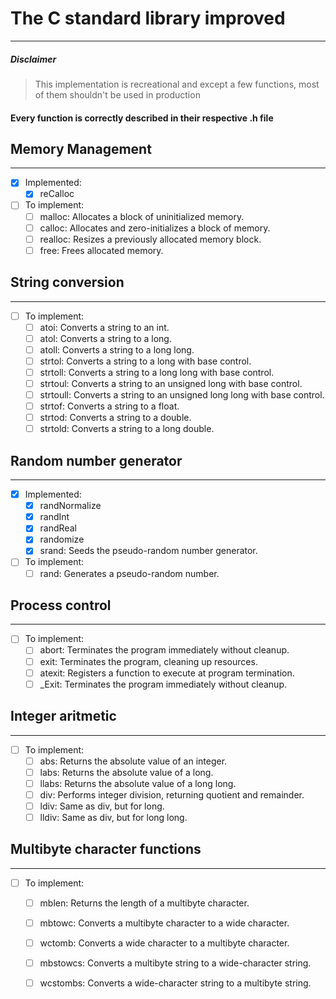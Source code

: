 # The C standard library improved
---

##### Disclaimer
> This implementation is recreational and except a few functions, most of them shouldn't be used in
> production

#### Every function is correctly described in their respective .h file
## Memory Management
---
- [x] Implemented:
    - [x] reCalloc

- [ ] To implement:
    - [ ] malloc: Allocates a block of uninitialized memory.
    - [ ] calloc: Allocates and zero-initializes a block of memory.
    - [ ] realloc: Resizes a previously allocated memory block.
    - [ ] free: Frees allocated memory.

## String conversion
---
- [ ] To implement:
    - [ ] atoi: Converts a string to an int.
    - [ ] atol: Converts a string to a long.
    - [ ] atoll: Converts a string to a long long.
    - [ ] strtol: Converts a string to a long with base control.
    - [ ] strtoll: Converts a string to a long long with base control.
    - [ ] strtoul: Converts a string to an unsigned long with base control.
    - [ ] strtoull: Converts a string to an unsigned long long with base control.
    - [ ] strtof: Converts a string to a float.
    - [ ] strtod: Converts a string to a double.
    - [ ] strtold: Converts a string to a long double.

## Random number generator
---
- [x] Implemented:
    - [x] randNormalize
    - [x] randInt
    - [x] randReal
    - [x] randomize
    - [x] srand: Seeds the pseudo-random number generator.
- [ ] To implement:
    - [ ] rand: Generates a pseudo-random number.

## Process control
---
- [ ]  To implement:
    - [ ] abort: Terminates the program immediately without cleanup.
    - [ ] exit: Terminates the program, cleaning up resources.
    - [ ] atexit: Registers a function to execute at program termination.
    - [ ] _Exit: Terminates the program immediately without cleanup.

## Integer aritmetic
---
- [ ] To implement:
    - [ ] abs: Returns the absolute value of an integer.
    - [ ] labs: Returns the absolute value of a long.
    - [ ] llabs: Returns the absolute value of a long long.
    - [ ] div: Performs integer division, returning quotient and remainder.
    - [ ] ldiv: Same as div, but for long.
    - [ ] lldiv: Same as div, but for long long.

## Multibyte character functions
---
- [ ] To implement:
    - [ ] mblen: Returns the length of a multibyte character.
    - [ ] mbtowc: Converts a multibyte character to a wide character.
    - [ ] wctomb: Converts a wide character to a multibyte character.
    - [ ] mbstowcs: Converts a multibyte string to a wide-character string.
    - [ ] wcstombs: Converts a wide-character string to a multibyte string.

